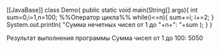 [[JavaBase]]
class Demo{
	public static void main(String[] args){
		int sum=0,i=1,n=100;
%%Оператор цикла%%
		while(i<=n){
			sum+=i;
			i+=2;
		}
		System.out.println(
			"Сумма нечетных чисел от 1 до "+n+": "+sum
		);
	}
}

Результат выполнения программы
Сумма чисел от 1 до 100: 5050
